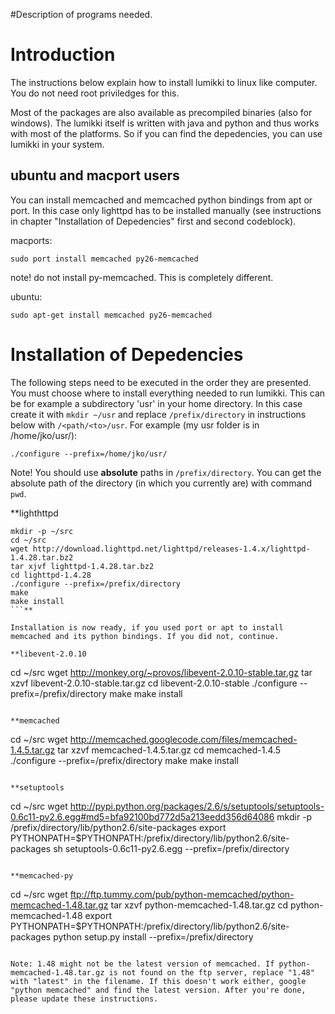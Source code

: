 #Description of programs needed.

# Introduction #

The instructions below explain how to install lumikki to linux like computer. You do not need root priviledges for this.

Most of the packages are also available as precompiled binaries (also for windows). The lumikki itself is written with java and python and thus works with most of the platforms. So if you can find the depedencies, you can use lumikki in your system.

## ubuntu and macport users ##

You can install memcached and memcached python bindings from apt or port. In this case only lighttpd has to be installed manually (see instructions in chapter "Installation of Depedencies" first and second codeblock).

macports:
```
sudo port install memcached py26-memcached
```
note! do not install py-memcached. This is completely different.

ubuntu:
```
sudo apt-get install memcached py26-memcached
```

# Installation of Depedencies #

The following steps need to be executed in the order they are presented. You must choose where to install everything needed to run lumikki. This can be for example a subdirectory 'usr' in your home directory. In this case create it with `mkdir ~/usr` and replace `/prefix/directory` in instructions below with `/<path/<to>/usr`. For example (my usr folder is in /home/jko/usr/):

```
./configure --prefix=/home/jko/usr/
```

Note! You should use **absolute** paths in `/prefix/directory`. You can get the absolute path of the directory (in which you currently are) with command `pwd`.

**lighthttpd
```
mkdir -p ~/src
cd ~/src
wget http://download.lighttpd.net/lighttpd/releases-1.4.x/lighttpd-1.4.28.tar.bz2
tar xjvf lighttpd-1.4.28.tar.bz2
cd lighttpd-1.4.28
./configure --prefix=/prefix/directory
make
make install
```**

Installation is now ready, if you used port or apt to install memcached and its python bindings. If you did not, continue.

**libevent-2.0.10
```
cd ~/src
wget http://monkey.org/~provos/libevent-2.0.10-stable.tar.gz
tar xzvf libevent-2.0.10-stable.tar.gz
cd libevent-2.0.10-stable
./configure --prefix=/prefix/directory
make
make install
```**

**memcached
```
cd ~/src
wget http://memcached.googlecode.com/files/memcached-1.4.5.tar.gz
tar xzvf memcached-1.4.5.tar.gz
cd memcached-1.4.5
./configure --prefix=/prefix/directory
make
make install
```**

**setuptools
```
cd ~/src
wget http://pypi.python.org/packages/2.6/s/setuptools/setuptools-0.6c11-py2.6.egg#md5=bfa92100bd772d5a213eedd356d64086
mkdir -p /prefix/directory/lib/python2.6/site-packages
export PYTHONPATH=$PYTHONPATH:/prefix/directory/lib/python2.6/site-packages
sh setuptools-0.6c11-py2.6.egg --prefix=/prefix/directory
```**

**memcached-py
```
cd ~/src
wget ftp://ftp.tummy.com/pub/python-memcached/python-memcached-1.48.tar.gz
tar xzvf python-memcached-1.48.tar.gz
cd python-memcached-1.48
export PYTHONPATH=$PYTHONPATH:/prefix/directory/lib/python2.6/site-packages
python setup.py install --prefix=/prefix/directory
```**

Note: 1.48 might not be the latest version of memcached. If python-memcached-1.48.tar.gz is not found on the ftp server, replace "1.48" with "latest" in the filename. If this doesn't work either, google "python memcached" and find the latest version. After you're done, please update these instructions.
